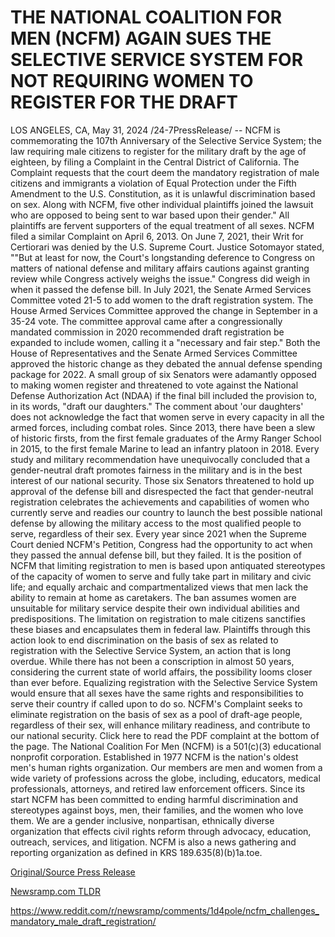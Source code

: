# THE NATIONAL COALITION FOR MEN (NCFM) AGAIN SUES THE SELECTIVE SERVICE SYSTEM FOR NOT REQUIRING WOMEN TO REGISTER FOR THE DRAFT

LOS ANGELES, CA, May 31, 2024 /24-7PressRelease/ -- NCFM is commemorating the 107th Anniversary of the Selective Service System; the law requiring male citizens to register for the military draft by the age of eighteen, by filing a Complaint in the Central District of California.   The Complaint requests that the court deem the mandatory registration of male citizens and immigrants a violation of Equal Protection under the Fifth Amendment to the U.S. Constitution, as it is unlawful discrimination based on sex.  Along with NCFM, five other individual plaintiffs joined the lawsuit who are opposed to being sent to war based upon their gender."   All plaintiffs are fervent supporters of the equal treatment of all sexes.  NCFM filed a similar Complaint on April 6, 2013. On June 7, 2021, their Writ for Certiorari was denied by the U.S. Supreme Court. Justice Sotomayor stated, ""But at least for now, the Court's longstanding deference to Congress on matters of national defense and military affairs cautions against granting review while Congress actively weighs the issue."  Congress did weigh in when it passed the defense bill. In July 2021, the Senate Armed Services Committee voted 21-5 to add women to the draft registration system. The House Armed Services Committee approved the change in September in a 35-24 vote. The committee approval came after a congressionally mandated commission in 2020 recommended draft registration be expanded to include women, calling it a "necessary and fair step." Both the House of Representatives and the Senate Armed Services Committee approved the historic change as they debated the annual defense spending package for 2022.  A small group of six Senators were adamantly opposed to making women register and threatened to vote against the National Defense Authorization Act (NDAA) if the final bill included the provision to, in its words, "draft our daughters."  The comment about 'our daughters' does not acknowledge the fact that women serve in every capacity in all the armed forces, including combat roles.   Since 2013, there have been a slew of historic firsts, from the first female graduates of the Army Ranger School in 2015, to the first female Marine to lead an infantry platoon in 2018.  Every study and military recommendation have unequivocally concluded that a gender-neutral draft promotes fairness in the military and is in the best interest of our national security.  Those six Senators threatened to hold up approval of the defense bill and disrespected the fact that gender-neutral registration celebrates the achievements and capabilities of women who currently serve and readies our country to launch the best possible national defense by allowing the military access to the most qualified people to serve, regardless of their sex.   Every year since 2021 when the Supreme Court denied NCFM's Petition, Congress had the opportunity to act when they passed the annual defense bill, but they failed.  It is the position of NCFM that limiting registration to men is based upon antiquated stereotypes of the capacity of women to serve and fully take part in military and civic life; and equally archaic and compartmentalized views that men lack the ability to remain at home as caretakers.   The ban assumes women are unsuitable for military service despite their own individual abilities and predispositions. The limitation on registration to male citizens sanctifies these biases and encapsulates them in federal law.  Plaintiffs through this action look to end discrimination on the basis of sex as related to registration with the Selective Service System, an action that is long overdue.  While there has not been a conscription in almost 50 years, considering the current state of world affairs, the possibility looms closer than ever before.   Equalizing registration with the Selective Service System would ensure that all sexes have the same rights and responsibilities to serve their country if called upon to do so.  NCFM's Complaint seeks to eliminate registration on the basis of sex as a pool of draft-age people, regardless of their sex, will enhance military readiness, and contribute to our national security.  Click here to read the PDF complaint at the bottom of the page.  The National Coalition For Men (NCFM) is a 501(c)(3) educational nonprofit corporation. Established in 1977 NCFM is the nation's oldest men's human rights organization. Our members are men and women from a wide variety of professions across the globe, including, educators, medical professionals, attorneys, and retired law enforcement officers. Since its start NCFM has been committed to ending harmful discrimination and stereotypes against boys, men, their families, and the women who love them. We are a gender inclusive, nonpartisan, ethnically diverse organization that effects civil rights reform through advocacy, education, outreach, services, and litigation. NCFM is also a news gathering and reporting organization as defined in KRS 189.635(8)(b)1a.toe. 

[Original/Source Press Release](https://www.24-7pressrelease.com/press-release/511310/the-national-coalition-for-men-ncfm-again-sues-the-selective-service-system-for-not-requiring-women-to-register-for-the-draft)
                    

[Newsramp.com TLDR](None) 

https://www.reddit.com/r/newsramp/comments/1d4pole/ncfm_challenges_mandatory_male_draft_registration/